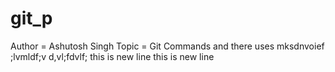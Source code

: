 # git_p

Author = Ashutosh Singh
Topic = Git Commands and there uses
mksdnvoief
;lvmldf;v
d,vl;fdvlf;
t h i s   i s   n e w   l i n e 
 
 t h i s   i s   n e w   l i n e 
 
 